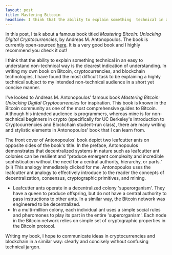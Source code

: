 ```yaml
---
layout: post
title: Mastering Bitcoin
headline: I think that the ability to explain something  technical in an easy to understand non-technical way is the clearest indication of understanding. In writing my own book on Bitcoin, cryptocurrencies, and blockchain technologies, I have found the most difficult task to be explaining a highly technical subject to my intended non-technical audience in a short yet concise manner.
---
```


<p class="message">
  In this post, I talk about a famous book titled <i>Mastering Bitcoin: Unlocking Digital Cryptocurrencies</i>, by Andreas M.
   Antonopoulos. The book is currently open-sourced <a href="https://github.com/aantonop/bitcoinbook">here</a>. It is
   a very good book and I highly recommend you check it out!
</p>

I think that the ability to explain something  technical in an easy to understand non-technical way is the clearest indication
of understanding. In writing my own book on Bitcoin, cryptocurrencies, and blockchain technologies, I have found the most difficult
task to be explaining a highly technical subject to my intended non-technical audience in a short yet concise manner.

I've looked to Andreas M. Antonopoulos' famous book *Mastering Bitcoin: Unlocking Digital Cryptocurrencies* for inspiration.
This book is known in the Bitcoin community as one of the most comprehensive guides to Bitcoin. Although his intended
audience is programmers, whereas mine is for non-technical beginners in crypto (specifically for UC Berkeley's
Introduction to Cryptocurrencies and Blockchain student-run class), there are many writing and stylistic elements in
Antonopoulos' book that I can learn from.

The front cover of Antonopoulos' book depict two leafcutter ants on opposite sides of the book's title. In the preface,
Antonopoulos demonstrates that decentralized systems in nature such as leafcutter ant colonies can be resilient and "produce
emergent complexity and incredible sophistication without the need for a central authority, hierarchy, or parts."(xii) This
analogy immediately clicked for me. Antonopoulos uses the leafcutter ant analogy to effectively introduce to the reader the concepts of
decentralization, consensus, cryptographic primitives, and mining.

<div>
<ul>
<li>Leafcutter ants operate in a decentralized colony 'superorganism'. They have a queen to produce offspring, but do not
    have a central authority to pass instructions to other ants. In a similar way, the Bitcoin network was engineered to
    be decentralized.</li>
<li>In a multi-million colony, each individual ant uses
    a simple social rules and pheromones to play its part in the entire 'superorganism'. Each node in the Bitcoin network relies
    on simple set of cryptographic properties in the Bitcoin protocol. </li>
</ul>
</div>


Writing my book, I hope to communicate ideas in cryptocurrencies and blockchain in a similar way: clearly and concisely
without confusing technical jargon.
